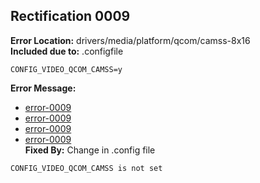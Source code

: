 ## Rectification 0009 ##
**Error Location:** drivers/media/platform/qcom/camss-8x16  
**Included due to:** .configfile  
```
CONFIG_VIDEO_QCOM_CAMSS=y  
```  
**Error Message:**  
- [error-0009](../error-files/error0009.txt)  
- [error-0009](../error-files/error0010.txt)  
- [error-0009](../error-files/error0011.txt)  
- [error-0009](../error-files/error0012.txt)  
**Fixed By:** Change in .config file  
```
CONFIG_VIDEO_QCOM_CAMSS is not set
```
